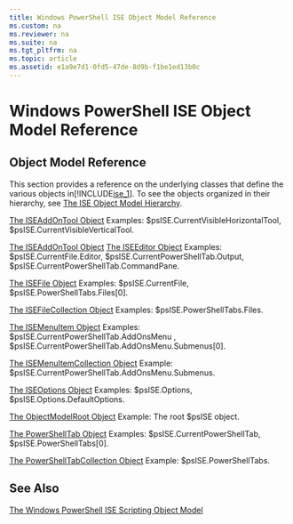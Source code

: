 ```yaml
---
title: Windows PowerShell ISE Object Model Reference
ms.custom: na
ms.reviewer: na
ms.suite: na
ms.tgt_pltfrm: na
ms.topic: article
ms.assetid: e1a9e7d1-0fd5-47de-8d9b-f1be1ed13b0c
---
```

# Windows PowerShell ISE Object Model Reference
  
## Object Model Reference
 This section provides a reference on the underlying classes that define the various objects in[!INCLUDE[ise_1](../Token/ise_1_md.md)]. To see the objects organized in their hierarchy, see [The ISE Object Model Hierarchy](../Topic/The-ISE-Object-Model-Hierarchy.md).

 [The ISEAddOnTool Object](../Topic/The-ISEAddOnTool-Object.md)
 Examples: $psISE.CurrentVisibleHorizontalTool, $psISE.CurrentVisibleVerticalTool.

 [The ISEAddOnTool Object](../Topic/The-ISEAddOnTool-Object.md)
  [The ISEEditor Object](../Topic/The-ISEEditor-Object.md)
 Examples: $psISE.CurrentFile.Editor, $psISE.CurrentPowerShellTab.Output, $psISE.CurrentPowerShellTab.CommandPane.

 [The ISEFile Object](../Topic/The-ISEFile-Object.md)
 Examples: $psISE.CurrentFile, $psISE.PowerShellTabs.Files\[0\].

 [The ISEFileCollection Object](../Topic/The-ISEFileCollection-Object.md)
 Examples: $psISE.PowerShellTabs.Files.

 [The ISEMenuItem Object](../Topic/The-ISEMenuItem-Object.md)
 Examples: $psISE.CurrentPowerShellTab.AddOnsMenu , $psISE.CurrentPowerShellTab.AddOnsMenu.Submenus\[0\].

 [The ISEMenuItemCollection Object](../Topic/The-ISEMenuItemCollection-Object.md)
 Example: $psISE.CurrentPowerShellTab.AddOnsMenu.Submenus.

 [The ISEOptions Object](../Topic/The-ISEOptions-Object.md)
 Examples: $psISE.Options, $psISE.Options.DefaultOptions.

 [The ObjectModelRoot Object](../Topic/The-ObjectModelRoot-Object.md)
 Example: The root $psISE object.

 [The PowerShellTab Object](../Topic/The-PowerShellTab-Object.md)
 Examples: $psISE.CurrentPowerShellTab, $psISE.PowerShellTabs\[0\].

 [The PowerShellTabCollection Object](../Topic/The-PowerShellTabCollection-Object.md)
 Example: $psISE.PowerShellTabs.

## See Also
 [The Windows PowerShell ISE Scripting Object Model](../Topic/The-Windows-PowerShell-ISE-Scripting-Object-Model.md)

  